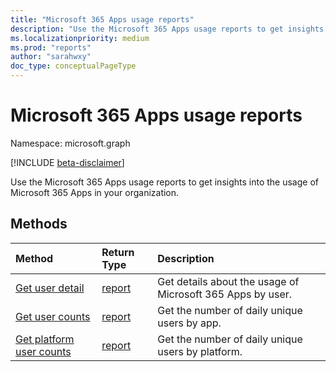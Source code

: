 ```yaml
---
title: "Microsoft 365 Apps usage reports"
description: "Use the Microsoft 365 Apps usage reports to get insights into the usage of Microsoft 365 Apps in your organization."
ms.localizationpriority: medium
ms.prod: "reports"
author: "sarahwxy"
doc_type: conceptualPageType
---
```


# Microsoft 365 Apps usage reports

Namespace: microsoft.graph

[!INCLUDE [beta-disclaimer](../../includes/beta-disclaimer.md)]

Use the Microsoft 365 Apps usage reports to get insights into the usage of Microsoft 365 Apps in your organization.

## Methods

| Method                                                                        | Return Type                                    | Description                                                |
| :---------------------------------------------------------------------------- | :--------------------------------------------- | :--------------------------------------------------------- |
| [Get user detail](../api/reportroot-getm365appuserdetail.md)                  | [report](../resources/intune-shared-report.md) | Get details about the usage of Microsoft 365 Apps by user. |
| [Get user counts](../api/reportroot-getm365appusercounts.md)                  | [report](../resources/intune-shared-report.md) | Get the number of daily unique users by app.               |
| [Get platform user counts](../api/reportroot-getm365appplatformusercounts.md) | [report](../resources/intune-shared-report.md) | Get the number of daily unique users by platform.          |


